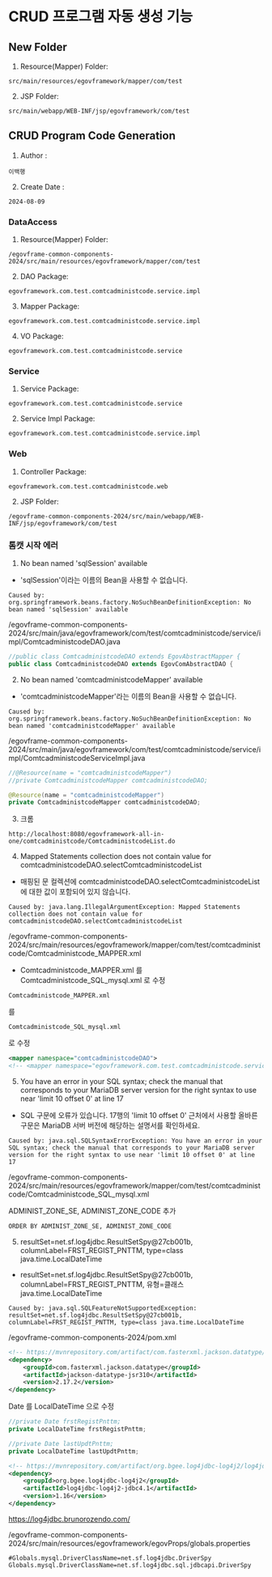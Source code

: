 # CRUD 프로그램 자동 생성 기능

## New Folder

1. Resource(Mapper) Folder:
```
src/main/resources/egovframework/mapper/com/test
```

2. JSP Folder: 
```
src/main/webapp/WEB-INF/jsp/egovframework/com/test
```

## CRUD Program Code Generation

1. Author :
```
이백행
```

2. Create Date :
```
2024-08-09
```

### DataAccess

1. Resource(Mapper) Folder:
```
/egovframe-common-components-2024/src/main/resources/egovframework/mapper/com/test
```

2. DAO Package:
```
egovframework.com.test.comtcadministcode.service.impl
```

3. Mapper Package:
```
egovframework.com.test.comtcadministcode.service.impl
```

4. VO Package:
```
egovframework.com.test.comtcadministcode.service
```

### Service

1. Service Package:
```
egovframework.com.test.comtcadministcode.service
```

2. Service Impl Package:
```
egovframework.com.test.comtcadministcode.service.impl
```

### Web

1. Controller Package:
```
egovframework.com.test.comtcadministcode.web
```

2. JSP Folder:
```
/egovframe-common-components-2024/src/main/webapp/WEB-INF/jsp/egovframework/com/test
```

### 톰캣 시작 에러

1. No bean named 'sqlSession' available
- 'sqlSession'이라는 이름의 Bean을 사용할 수 없습니다.
```
Caused by: org.springframework.beans.factory.NoSuchBeanDefinitionException: No bean named 'sqlSession' available
```
/egovframe-common-components-2024/src/main/java/egovframework/com/test/comtcadministcode/service/impl/ComtcadministcodeDAO.java
```java
//public class ComtcadministcodeDAO extends EgovAbstractMapper {
public class ComtcadministcodeDAO extends EgovComAbstractDAO {
```

2. No bean named 'comtcadministcodeMapper' available
- 'comtcadministcodeMapper'라는 이름의 Bean을 사용할 수 없습니다.
```
Caused by: org.springframework.beans.factory.NoSuchBeanDefinitionException: No bean named 'comtcadministcodeMapper' available
```
/egovframe-common-components-2024/src/main/java/egovframework/com/test/comtcadministcode/service/impl/ComtcadministcodeServiceImpl.java
```java
//@Resource(name = "comtcadministcodeMapper")
//private ComtcadministcodeMapper comtcadministcodeDAO;

@Resource(name = "comtcadministcodeMapper")
private ComtcadministcodeMapper comtcadministcodeDAO;
```

3. 크롬
```
http://localhost:8080/egovframework-all-in-one/comtcadministcode/ComtcadministcodeList.do
```

4. Mapped Statements collection does not contain value for comtcadministcodeDAO.selectComtcadministcodeList
- 매핑된 문 컬렉션에 comtcadministcodeDAO.selectComtcadministcodeList에 대한 값이 포함되어 있지 않습니다.
```
Caused by: java.lang.IllegalArgumentException: Mapped Statements collection does not contain value for comtcadministcodeDAO.selectComtcadministcodeList
```
/egovframe-common-components-2024/src/main/resources/egovframework/mapper/com/test/comtcadministcode/Comtcadministcode_MAPPER.xml
- Comtcadministcode_MAPPER.xml 를 Comtcadministcode_SQL_mysql.xml 로 수정
```
Comtcadministcode_MAPPER.xml
```
를
```
Comtcadministcode_SQL_mysql.xml
```
로 수정

```xml
<mapper namespace="comtcadministcodeDAO">
<!-- <mapper namespace="egovframework.com.test.comtcadministcode.service.impl.ComtcadministcodeMapper"> -->
```

5. You have an error in your SQL syntax; check the manual that corresponds to your MariaDB server version for the right syntax to use near 'limit 10 offset 0' at line 17
- SQL 구문에 오류가 있습니다. 17행의 'limit 10 offset 0' 근처에서 사용할 올바른 구문은 MariaDB 서버 버전에 해당하는 설명서를 확인하세요.
```
Caused by: java.sql.SQLSyntaxErrorException: You have an error in your SQL syntax; check the manual that corresponds to your MariaDB server version for the right syntax to use near 'limit 10 offset 0' at line 17
```
/egovframe-common-components-2024/src/main/resources/egovframework/mapper/com/test/comtcadministcode/Comtcadministcode_SQL_mysql.xml

ADMINIST_ZONE_SE, ADMINIST_ZONE_CODE 추가
```xml
ORDER BY ADMINIST_ZONE_SE, ADMINIST_ZONE_CODE
```

5. resultSet=net.sf.log4jdbc.ResultSetSpy@27cb001b, columnLabel=FRST_REGIST_PNTTM, type=class java.time.LocalDateTime
- resultSet=net.sf.log4jdbc.ResultSetSpy@27cb001b, columnLabel=FRST_REGIST_PNTTM, 유형=클래스 java.time.LocalDateTime
```
Caused by: java.sql.SQLFeatureNotSupportedException: resultSet=net.sf.log4jdbc.ResultSetSpy@27cb001b, columnLabel=FRST_REGIST_PNTTM, type=class java.time.LocalDateTime
```
/egovframe-common-components-2024/pom.xml
```xml
<!-- https://mvnrepository.com/artifact/com.fasterxml.jackson.datatype/jackson-datatype-jsr310 -->
<dependency>
    <groupId>com.fasterxml.jackson.datatype</groupId>
    <artifactId>jackson-datatype-jsr310</artifactId>
    <version>2.17.2</version>
</dependency>
```

Date 를 LocalDateTime 으로 수정
```java
//private Date frstRegistPnttm;
private LocalDateTime frstRegistPnttm;

//private Date lastUpdtPnttm;
private LocalDateTime lastUpdtPnttm;
```

```xml
<!-- https://mvnrepository.com/artifact/org.bgee.log4jdbc-log4j2/log4jdbc-log4j2-jdbc4.1 -->
<dependency>
    <groupId>org.bgee.log4jdbc-log4j2</groupId>
    <artifactId>log4jdbc-log4j2-jdbc4.1</artifactId>
    <version>1.16</version>
</dependency>
```

https://log4jdbc.brunorozendo.com/

/egovframe-common-components-2024/src/main/resources/egovframework/egovProps/globals.properties
```
#Globals.mysql.DriverClassName=net.sf.log4jdbc.DriverSpy
Globals.mysql.DriverClassName=net.sf.log4jdbc.sql.jdbcapi.DriverSpy
```
